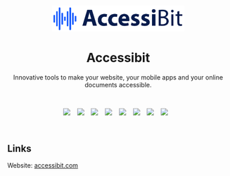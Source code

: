 <div align="center">
  <img width="300" src="/profile/img/logo.svg" alt="Accessibit Logo">
  <h1>Accessibit</h1>
</div>



<p align='center'>
  Innovative tools to make your website, your mobile apps and your online documents accessible.
</p>
<br />

<p align='center'>
  <img src="https://img.shields.io/badge/Next-black?style=for-the-badge&logo=next.js&logoColor=white" />
  &nbsp;&nbsp;
  <img src="https://img.shields.io/badge/vercel-%23000000.svg?style=for-the-badge&logo=vercel&logoColor=white" />
  &nbsp;&nbsp;
  <img src="https://img.shields.io/badge/AWS-%23FF9900.svg?style=for-the-badge&logo=amazon-aws&logoColor=white" />
  &nbsp;&nbsp;
  <img src="https://img.shields.io/badge/Supabase-3ECF8E?style=for-the-badge&logo=supabase&logoColor=white" />
  &nbsp;&nbsp;
  <img src="https://img.shields.io/badge/typescript-%23007ACC.svg?style=for-the-badge&logo=typescript&logoColor=white"/>
  &nbsp;&nbsp;
  <img src="https://img.shields.io/badge/Tailwind_CSS-38B2AC?style=for-the-badge&logo=tailwind-css&logoColor=white"/>
  &nbsp;&nbsp;
  <img src="https://img.shields.io/badge/Stripe-626CD9?style=for-the-badge&logo=Stripe&logoColor=white"/>
  &nbsp;&nbsp;
  <img src="https://img.shields.io/badge/VSCode-0078D4?style=for-the-badge&logo=visual%20studio%20code&logoColor=white"/>
  &nbsp;&nbsp;
</p>
<br />

## Links

Website: [accessibit.com](https://accessibit.com/)
